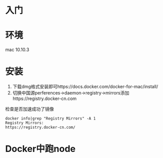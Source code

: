 # 入门 

# 环境

mac 10.10.3

# 安装

1. 下载dmg格式安装即可https://docs.docker.com/docker-for-mac/install/
2. 切换中国源perferences->daemon->registry->mirrors添加https://registry.docker-cn.com

 检查是否加速成功了镜像
 
 ```shell
 docker info|grep "Registry Mirrors" -A 1
Registry Mirrors:
 https://registry.docker-cn.com/
 ```
 
 
# Docker中跑node

